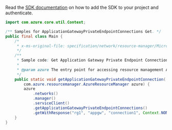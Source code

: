 Read the [SDK documentation](https://github.com/Azure/azure-sdk-for-java/blob/azure-resourcemanager_2.14.0/sdk/resourcemanager/azure-resourcemanager/README.md) on how to add the SDK to your project and authenticate.

```java
import com.azure.core.util.Context;

/** Samples for ApplicationGatewayPrivateEndpointConnections Get. */
public final class Main {
    /*
     * x-ms-original-file: specification/network/resource-manager/Microsoft.Network/stable/2021-05-01/examples/ApplicationGatewayPrivateEndpointConnectionGet.json
     */
    /**
     * Sample code: Get Application Gateway Private Endpoint Connection.
     *
     * @param azure The entry point for accessing resource management APIs in Azure.
     */
    public static void getApplicationGatewayPrivateEndpointConnection(
        com.azure.resourcemanager.AzureResourceManager azure) {
        azure
            .networks()
            .manager()
            .serviceClient()
            .getApplicationGatewayPrivateEndpointConnections()
            .getWithResponse("rg1", "appgw", "connection1", Context.NONE);
    }
}
```
